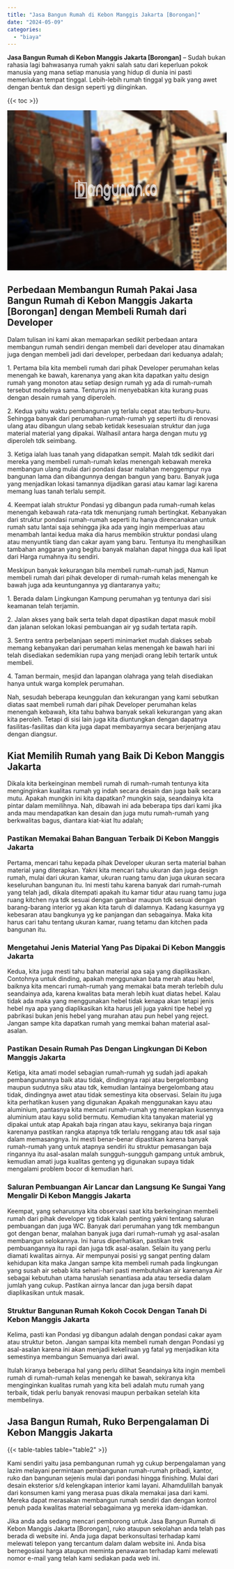 ```yaml
---
title: "Jasa Bangun Rumah di Kebon Manggis Jakarta [Borongan]"
date: "2024-05-09"
categories: 
  - "biaya"
---
```


**Jasa Bangun Rumah di Kebon Manggis Jakarta \[Borongan\]** – Sudah bukan rahasia lagi bahwasanya rumah yakni salah satu dari keperluan pokok manusia yang mana setiap manusia yang hidup di dunia ini pasti memerlukan tempat tinggal. Lebih-lebih rumah tinggal yg baik yang awet dengan bentuk dan design seperti yg diinginkan.

{{< toc >}}

![Jasa Bangun Rumah di Kebon Manggis Jakarta [Borongan]](/images/borong-bangunan-24.png)

## Perbedaan Membangun Rumah Pakai Jasa Bangun Rumah di Kebon Manggis Jakarta \[Borongan\] dengan Membeli Rumah dari Developer

Dalam tulisan ini kami akan memaparkan sedikit perbedaan antara membangun rumah sendiri dengan membeli dari developer atau dinamakan juga dengan membeli jadi dari developer, perbedaan dari keduanya adalah;

1\. Pertama bila kita membeli rumah dari pihak Developer perumahan kelas menengah ke bawah, karenanya yang akan kita dapatkan yaitu design rumah yang monoton atau setiap design rumah yg ada di rumah-rumah tersebut modelnya sama. Tentunya ini menyebabkan kita kurang puas dengan desain rumah yang diperoleh.

2\. Kedua yaitu waktu pembangunan yg terlalu cepat atau terburu-buru. Sehingga banyak dari perumahan-rumah-rumah yg seperti itu di renovasi ulang atau dibangun ulang sebab ketidak kesesuaian struktur dan juga material material yang dipakai. Walhasil antara harga dengan mutu yg diperoleh tdk seimbang.

3\. Ketiga ialah luas tanah yang didapatkan sempit. Malah tdk sedikit dari mereka yang membeli rumah-rumah kelas menengah kebawah mereka membangun ulang mulai dari pondasi dasar malahan menggempur nya bangunan lama dan dibangunnya dengan bangun yang baru. Banyak juga yang menjadikan lokasi tamannya dijadikan garasi atau kamar lagi karena memang luas tanah terlalu sempit.

4\. Keempat ialah struktur Pondasi yg dibangun pada rumah-rumah kelas menengah kebawah rata-rata tdk menunjang rumah bertingkat. Kebanyakan dari struktur pondasi rumah-rumah seperti itu hanya direncanakan untuk rumah satu lantai saja sehingga jika ada yang ingin memperluas atau menambah lantai kedua maka dia harus membikin struktur pondasi ulang atau menyuntik tiang dan cakar ayam yang baru. Tentunya itu menghasilkan tambahan anggaran yang begitu banyak malahan dapat hingga dua kali lipat dari Harga rumahnya itu sendiri.

Meskipun banyak kekurangan bila membeli rumah-rumah jadi, Namun membeli rumah dari pihak developer di rumah-rumah kelas menengah ke bawah juga ada keuntungannya yg diantaranya yaitu;

1\. Berada dalam Lingkungan Kampung perumahan yg tentunya dari sisi keamanan telah terjamin.

2\. Jalan akses yang baik serta telah dapat dipastikan dapat masuk mobil dan jalanan selokan lokasi pembuangan air yg sudah tertata rapih.

3\. Sentra sentra perbelanjaan seperti minimarket mudah diakses sebab memang kebanyakan dari perumahan kelas menengah ke bawah hari ini telah disediakan sedemikian rupa yang menjadi orang lebih tertarik untuk membeli.

4\. Taman bermain, mesjid dan lapangan olahraga yang telah disediakan hanya untuk warga komplek perumahan.

Nah, sesudah beberapa keunggulan dan kekurangan yang kami sebutkan diatas saat membeli rumah dari pihak Developer perumahan kelas menengah kebawah, kita tahu bahwa banyak sekali kekurangan yang akan kita peroleh. Tetapi di sisi lain juga kita diuntungkan dengan dapatnya fasilitas-fasilitas dan kita juga dapat membayarnya secara berjenjang atau dengan diangsur.

## Kiat Memilih Rumah yang Baik Di Kebon Manggis Jakarta

Dikala kita berkeinginan membeli rumah di rumah-rumah tentunya kita menginginkan kualitas rumah yg indah secara desain dan juga baik secara mutu. Apakah mungkin ini kita dapatkan? mungkin saja, seandainya kita pintar dalam memilihnya. Nah, dibawah ini ada beberapa tips dari kami jika anda mau mendapatkan kan desain dan juga mutu rumah-rumah yang berkwalitas bagus, diantara kiat-kiat Itu adalah;

### Pastikan Memakai Bahan Banguan Terbaik Di Kebon Manggis Jakarta

Pertama, mencari tahu kepada pihak Developer ukuran serta material bahan material yang diterapkan. Yakni kita mencari tahu ukuran dan juga design rumah, mulai dari ukuran kamar, ukuran ruang tamu dan juga ukuran secara keseluruhan bangunan itu. Ini mesti tahu karena banyak dari rumah-rumah yang telah jadi, dikala ditempati apakah itu kamar tidur atau ruang tamu juga ruang kitchen nya tdk sesuai dengan gambar maupun tdk sesuai dengan barang-barang interior yg akan kita taruh di dalamnya. Kadang kasurnya yg kebesaran atau bangkunya yg ke panjangan dan sebagainya. Maka kita harus cari tahu tentang ukuran kamar, ruang tetamu dan kitchen pada bangunan itu.

### Mengetahui Jenis Material Yang Pas Dipakai Di Kebon Manggis Jakarta

Kedua, kita juga mesti tahu bahan material apa saja yang diaplikasikan. Contohnya untuk dinding, apakah menggunakan bata merah atau hebel, baiknya kita mencari rumah-rumah yang memakai bata merah terlebih dulu seandainya ada, karena kwalitas bata merah lebih kuat diatas hebel. Kalau tidak ada maka yang menggunakan hebel tidak kenapa akan tetapi jenis hebel nya apa yang diaplikasikan kita harus jeli juga yakni tipe hebel yg pabrikasi bukan jenis hebel yang murahan atau pun hebel yang reject. Jangan sampe kita dapatkan rumah yang memkai bahan material asal-asalan.

### Pastikan Desain Rumah Pas Dengan Lingkungan Di Kebon Manggis Jakarta

Ketiga, kita amati model sebagian rumah-rumah yg sudah jadi apakah pembangunannya baik atau tidak, dindingnya rapi atau bergelombang maupun sudutnya siku atau tdk, kemudian lantainya bergelombang atau tidak, dindingnya awet atau tidak semestinya kita observasi. Selain itu juga kita perhatikan kusen yang digunakan Apakah menggunakan kayu atau aluminium, pantasnya kita mencari rumah-rumah yg menerapkan kusennya aluminium atau kayu solid bermutu. Kemudian kita tanyakan material yg dipakai untuk atap Apakah baja ringan atau kayu, sekiranya baja ringan karenanya pastikan rangka atapnya tdk terlalu renggang atau tdk asal saja dalam memasangnya. Ini mesti benar-benar dipastikan karena banyak rumah-rumah yang untuk atapnya sendiri itu struktur pemasangan baja ringannya itu asal-asalan malah sungguh-sungguh gampang untuk ambruk, kemudian amati juga kualitas genteng yg digunakan supaya tidak mengalami problem bocor di kemudian hari.

### Saluran Pembuangan Air Lancar dan Langsung Ke Sungai Yang Mengalir Di Kebon Manggis Jakarta

Keempat, yang seharusnya kita observasi saat kita berkeinginan membeli rumah dari pihak developer yg tidak kalah penting yakni tentang saluran pembuangan dan juga WC. Banyak dari perumahan yang tdk membangun got dengan benar, malahan banyak juga dari rumah-rumah yg asal-asalan membangun selokannya. Ini harus diperhatikan, pastikan trek pembuangannya itu rapi dan juga tdk asal-asalan. Selain itu yang perlu diamati kwalitas airnya. Air mempunyai posisi yg sangat penting dalam kehidupan kita maka Jangan sampe kita membeli rumah pada lingkungan yang susah air sebab kita sehari-hari pasti membutuhkan air karenanya Air sebagai kebutuhan utama haruslah senantiasa ada atau tersedia dalam jumlah yang cukup. Pastikan airnya lancar dan juga bersih dapat diaplikasikan untuk masak.

### Struktur Bangunan Rumah Kokoh Cocok Dengan Tanah Di Kebon Manggis Jakarta

Kelima, pasti kan Pondasi yg dibangun adalah dengan pondasi cakar ayam atau struktur beton. Jangan sampai kita membeli rumah dengan Pondasi yg asal-asalan karena ini akan menjadi kekeliruan yg fatal yg menjadikan kita semestinya membangun Semuanya dari awal.

Itulah kiranya beberapa hal yang perlu dilihat Seandainya kita ingin membeli rumah di rumah-rumah kelas menengah ke bawah, sekiranya kita menginginkan kualitas rumah yang kita beli adalah mutu rumah yang terbaik, tidak perlu banyak renovasi maupun perbaikan setelah kita membelinya.

## Jasa Bangun Rumah, Ruko Berpengalaman Di Kebon Manggis Jakarta

{{< table-tables table="table2" >}}

Kami sendiri yaitu jasa pembangunan rumah yg cukup berpengalaman yang lazim melayani permintaan pembangunan rumah-rumah pribadi, kantor, ruko dan bangunan sejenis mulai dari pondasi hingga finishing. Mulai dari desain eksterior s/d kelengkapan interior kami layani. Alhamdulillah banyak dari konsumen kami yang merasa puas dikala memakai jasa dari kami. Mereka dapat merasakan membangun rumah sendiri dan dengan kontrol penuh pada kwalitas material sebagaimana yg mereka idam-idamkan.

Jika anda ada sedang mencari pemborong untuk Jasa Bangun Rumah di Kebon Manggis Jakarta \[Borongan\], ruko ataupun sekolahan anda telah pas berada di website ini. Anda juga dapat berkonsultasi terhadap kami melewati telepon yang tercantum dalam dalam website ini. Anda bisa bernegosiasi harga ataupun meminta penawaran terhadap kami melewati nomor e-mail yang telah kami sediakan pada web ini.
